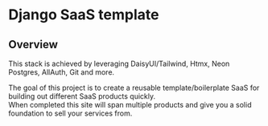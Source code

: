 # Django SaaS template

## Overview

This stack is achieved by leveraging DaisyUI/Tailwind, Htmx, Neon Postgres, AllAuth, Git and more.

The goal of this project is to create a reusable template/boilerplate SaaS for building out different SaaS products quickly.  
When completed this site will span multiple products and give you a solid foundation to sell your services from.

&nbsp;  
